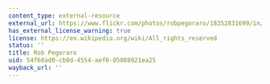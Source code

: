 ```yaml
---
content_type: external-resource
external_url: https://www.flickr.com/photos/robpegoraro/18352831699/in/photolist-97Kh9e-pPm6Zh-qTnJBn-tXM4sK-5BJoxP
has_external_license_warning: true
license: https://en.wikipedia.org/wiki/All_rights_reserved
status: ''
title: Rob Pegoraro
uid: 54f60ad0-cb8d-4554-aef0-05088921ea25
wayback_url: ''
---
```

